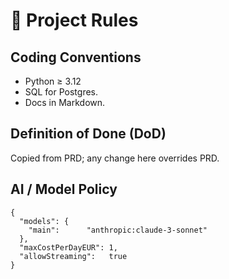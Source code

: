 # 🧭 Project Rules

## Coding Conventions

- Python ≥ 3.12
- SQL for Postgres.
- Docs in Markdown.

## Definition of Done (DoD)

Copied from PRD; any change here overrides PRD.

## AI / Model Policy

```json5
{
  "models": {
    "main":      "anthropic:claude-3-sonnet"
  },
  "maxCostPerDayEUR": 1,
  "allowStreaming":   true
}
